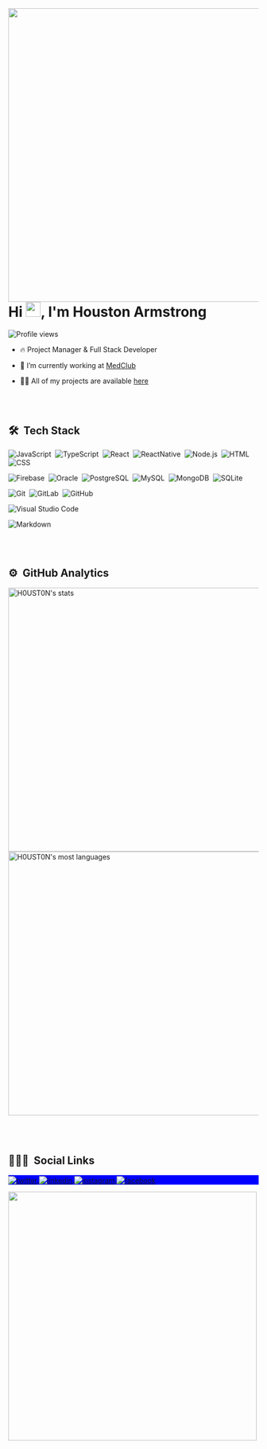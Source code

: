 
<img align="right" height="590em" src="https://raw.githubusercontent.com/gist/H0UST0N/c6d207ade8ee5694f9604a36bb78e7fa/raw/40baa69998320d8ccbf2f14361df31ba44d2f6d0/githubcard.svg"/>
<h1 align="left">Hi <img src="https://raw.githubusercontent.com/kaueMarques/kaueMarques/master/hi.gif" width="30px">, I'm Houston Armstrong</h1>
<p align="left"> <img src="https://komarev.com/ghpvc/?username=H0UST0N&color=blue" alt="Profile views" /> </p>

- 🔥 Project Manager & Full Stack Developer

- 🔭 I’m currently working at <a href="https://medclub.com.br" target="_blank">MedClub</a>

- 👨‍💻 All of my projects are available <a href="https://github.com/H0UST0N?tab=repositories" target="_blank">here</a>

<br><br>

## 🛠 &nbsp;Tech Stack

![JavaScript](https://img.shields.io/badge/-JavaScript-05122A?style=flat&logo=javascript)&nbsp;
![TypeScript](https://img.shields.io/badge/-TypeScript-05122A?style=flat&logo=typescript)&nbsp;
![React](https://img.shields.io/badge/-React-05122A?style=flat&logo=react)&nbsp;
![ReactNative](https://img.shields.io/badge/-ReactNative-05122A?style=flat&logo=react)&nbsp;
![Node.js](https://img.shields.io/badge/-Node.js-05122A?style=flat&logo=node.js)&nbsp;
![HTML](https://img.shields.io/badge/-HTML-05122A?style=flat&logo=HTML5)&nbsp;
![CSS](https://img.shields.io/badge/-CSS-05122A?style=flat&logo=CSS3&logoColor=1572B6)&nbsp;

![Firebase](https://img.shields.io/badge/-Firebase-05122A?style=flat&logo=firebase)&nbsp;
![Oracle](https://img.shields.io/badge/-Oracle-05122A?style=flat&logo=oracle)&nbsp;
![PostgreSQL](https://img.shields.io/badge/-PostgreSQL-05122A?style=flat&logo=postgresql)&nbsp;
![MySQL](https://img.shields.io/badge/-MySQL-05122A?style=flat&logo=mysql)&nbsp;
![MongoDB](https://img.shields.io/badge/-MongoDB-05122A?style=flat&logo=mongodb)&nbsp;
![SQLite](https://img.shields.io/badge/-SQLite-05122A?style=flat&logo=sqlite)&nbsp;

![Git](https://img.shields.io/badge/-Git-05122A?style=flat&logo=git)&nbsp;
![GitLab](https://img.shields.io/badge/-GitLab-05122A?style=flat&logo=gitlab)&nbsp;
![GitHub](https://img.shields.io/badge/-GitHub-05122A?style=flat&logo=github)&nbsp;

![Visual Studio Code](https://img.shields.io/badge/-Visual%20Studio%20Code-05122A?style=flat&logo=visual-studio-code&logoColor=007ACC)&nbsp;

![Markdown](https://img.shields.io/badge/-Markdown-05122A?style=flat&logo=markdown)&nbsp;

<br><br>

## ⚙️ &nbsp;GitHub Analytics

<p align="left">
<img width="530em" src="https://github-readme-stats.vercel.app/api?username=H0UST0N&show_icons=true&theme=github_dark" alt="H0UST0N's stats"/>
<img width="530em" src="https://github-readme-stats.vercel.app/api/top-langs/?username=H0UST0N&layout=compact&theme=github_dark" alt="H0UST0N's most languages"/>
</p>

<br><br>

## 👨🏽‍🦲 &nbsp;Social Links

<p align="left" style="background:blue">
<a href="https://twitter.com/H0UST0N" target="_blank">
  <img align="center" src="https://img.shields.io/badge/-H0UST0N-05122A?style=flat&logo=twitter" alt="twitter"/>  
</a>
<a href="https://www.linkedin.com/in/houston-armstrong/" target="_blank">
  <img align="center" src="https://img.shields.io/badge/-H0UST0N-05122A?style=flat&logo=linkedin" alt="linkedin"/>
</a>
<a href="https://www.instagram.com/houston_armstrong/" target="_blank">
 <img align="center" src="https://img.shields.io/badge/-H0UST0N-05122A?style=flat&logo=instagram" alt="instagram"/>
</a>
<a href="https://www.facebook.com/HoustonArmstrongSilva/" target="_blank">
 <img align="center" src="https://img.shields.io/badge/-H0UST0N-05122A?style=flat&logo=facebook" alt="facebook"/>
</a>
</p>

<img width="500em" src="https://github-readme-twitter-gazf.vercel.app/api?id=H0UST0N&layout=wide&show_reply=off&show_retweet=off" />

<!--
**H0UST0N/H0UST0N** is a ✨ _special_ ✨ repository because its `README.md` (this file) appears on your GitHub profile.

Here are some ideas to get you started:

- 🔭 I’m currently working on ...
- 🌱 I’m currently learning ...
- 👯 I’m looking to collaborate on ...
- 🤔 I’m looking for help with ...
- 💬 Ask me about ...
- 📫 How to reach me: ...
- 😄 Pronouns: ...
- ⚡ Fun fact: ...
-->
